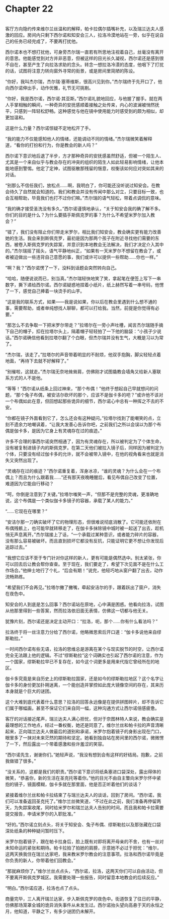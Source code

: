 # Chapter 22

<br>
客厅方向隐约传来维尔兰丝温和的解释，帕卡拉偶尔插嘴补充，以及瑞兰达夫人感激的回应。房间内只剩下西尔诺和知安会三人，拉洛冷漠地站在一旁，似乎在说自己的任务已经完成了，不要再打扰他。

西尔诺本也不想打扰他，可身旁杰尔瑞一直若有所思地注视着自己，丝毫没有离开的意思。他能感觉到对方并非恶意，但被这样的目光长久凝视，西尔诺还是感到很不自在，甚至产生了向拉洛求助的念头。转念一想拉洛冷漠的态度，他咽下了打扰的话，试图将注意力转向窗外寻常的街景，或是房间里简陋的陈设。

“你好，我叫杰尔瑞，杰尔瑞·塞蒂维斯，很高兴见到你。”杰尔瑞终于先开口了，他向西尔诺伸出手，动作优雅，礼节无可挑剔。

“你好，我是西尔诺，西尔诺·其亚斯。”西尔诺礼貌地回应，与他握了握手。就在两人手掌相触的瞬间，一种奇异的安抚感顺着接触之处传来，内心的波澜被悄然抚平，只感到一阵轻松舒畅。这种感觉与他在镜中使用能力时感受到的颇为相似，却更加温和。

这是什么力量？西尔诺惊疑不定地松开了手。

“我的能力不仅能感知他人的情绪，还能调动不同的情绪。”杰尔瑞微笑着解释道，“看你的打扮和行为，你是教会的新人吗？”

西尔诺下意识地后退了半步，方才那种奇异的安抚感虽然舒适，但被一个陌生人、尤其是一个来自似乎与教会存在的冲突的组织的陌生人如此轻易影响情绪，让他本能地感到警惕。他定了定神，试图驱散那残留的惬意，权衡该如何应对突如其来的对话。

“别那么不信任我们，放松点……啊，我明白了，你可能还没听说过知安会。在教会待久了自然就会知道的。我们和教会并没有传闻中那么对立，只要目标一致，也会互相帮助，毕竟我们也打不过你们嘛。”杰尔瑞的语气轻松，带着点调侃的意味。

“我的确才接受圣洗没有多久。”西尔诺谨慎地承认，“关于知安会我的确了解不多。你们的目的是什么？为什么要插手斯佩克罗的事？为什么不希望米罗尔加入教会？”

“错了，我们没有阻止你们带走米罗尔，相比我们知安会，教会确实更有能力改善她的生活。我会来到斯佩克罗，最初是因为那两个孩子在附近寻找他们需要的东西，被卷入斯佩克罗的失踪案，并意识到本地教会无法解决，我们才决定介入其中的。”杰尔瑞摇了摇头，语气平静地纠正，“如果有一天米罗尔不想留在教会了，或者被迫做出一些违背自己意愿的事，我们或许可以提供一些帮助……你也一样。”

“啊？我？”西尔诺愣了一下，没料到话题会突然转向自己。

“哈哈，随便说说而已，别当真。”杰尔瑞轻快地笑了笑，拿起笔在便签上写下一串数字，撕下递给西尔诺。西尔诺疑惑地捏着小纸片，纸上赫然写着一串号码，他愣了一下，感觉自己捧着一块烫手的山芋。

“这是我的联系方式，如果——我是说如果，你以后在教会里遇到什么想不通的事，需要帮助，或者单纯想找人聊聊，都可以打给我。当然，前提是你觉得有必要。”

“那怎么不去争取一下把米罗尔带走？”拉塔尔在一旁小声吐槽，闻言杰尔瑞随手摘下自己的帽子，扣在拉塔尔头上，隔着帽子轻轻拍了一下他的脑袋：“小孩子少说话。”西尔诺确信他看到拉塔尔翻了个白眼，但杰尔瑞并没有生气，大概是习以为常了。

“杰尔瑞，该走了。”拉塔尔的声音带着明显的不耐烦，他双手抱胸，脚尖轻轻点着地面，“再待下去就不好解释了。”

“别催啦，这就走。”杰尔瑞无奈地耸耸肩，仿佛刚才试图撬教会墙角又给新人塞联系方式的人不是他。

“等等！”西尔诺从纸条上回过神来，“那个布偶！”他终于想起自己早就想问的问题，“那个兔子布偶，被安洁尔砍坏的那个，应该不是伽卡多的吧？”或许他不该对一个布偶如此在意，但回想起那些诡异的细节，西尔诺心中总有一种挥之不去的不安。

“你都在镜子外面看到它了，怎么还会有这种疑问。”拉塔尔找到了能嘲笑的点，立刻不遗余力地嘲讽着，“让我大发善心告诉你吧，之前我们之所以会误以为那个布偶是伽卡多，是因为它身上有灵魂存在过的痕迹。”

许多不合理的事西尔诺突然相通了，因为有灵魂存在，所以被判定为了个体生命，没有被复制进镜子内的斯佩克罗。在第二天他们被拉入镜子后，同样因为被判定为个体，只要没有经过伽卡多的允许，就不会被带入镜中，在他的视角看来也就是消失又突然出现了。

“灵魂存在过的痕迹？”西尔诺重复着，浑身冰凉，“谁的灵魂？为什么会在一个布偶上？而且为什么跟着我……”还有那天夜晚睡醒后，看见布偶自己改变了位置，难道因为它能自行移动？

“呵，你倒是注意到了关键。”拉塔尔嗤笑一声，“但那不是完整的灵魂，更准确地说，这个布偶是一个类似伽卡多镜子的容器，承载了某人的能力。”

“……它现在在哪里？”

“安洁尔那一刀确实破坏了它的物理形态，但很难说彻底消散了。它可能还依附在布偶残骸上，也可能早就转移走了，在伽卡多抹除镜中城时被一起送了出去，趁机悄无声息离开。”杰尔瑞接上了话，“一个承载过某种意识，或者能力碎片的容器，没有那么容易被破坏。而且直到损坏它都没有反抗，只能证明它更不想让你发现后追踪过去。”

“我想它应该不至于专门针对你这样的新人，更有可能是偶然选中。别太紧张，你可以回去后让教会帮你查查。至于现在，我们要走了，希望下次见面不是在什么工作场合。”他绅士地行了个礼，“后会有期！”说完，他轻巧地从窗户翻了出去，动作流畅熟练。

“希望我们不会再见。”拉塔尔撇了撇嘴，牵起安洁尔的手，跟着跃出了窗户，消失在夜色中。

知安会的人到底是怎么回事？西尔诺站在原地，心中满是困惑。他看向拉洛，试图从他那里得到一些答案，然而拉洛依旧面无表情，仿佛这一切都与他无关。

犹豫片刻，西尔诺还是决定主动开口：“拉洛，呃，那个……你有什么看法吗？”

拉洛终于将一丝注意力分给了西尔诺，他略微思索后开口道：“伽卡多说他来自缪斯勒拉。”

一时间西尔诺有些无语，拉洛的思维总是游离在某个与现实脱节的时空，让西尔诺完全无法跟上他的逻辑。不过“缪斯勒拉”这个词确实也引起了西尔诺的注意，作为一个国家，缪斯勒拉早已不复存在，如今这个词更多是用来代指它曾经所在的地区。

伽卡多究竟是来自历史上的缪斯勒拉国家，还是如今的缪斯勒拉地区？这个名字让伽卡多的身份更加扑朔迷离，一个能创造并掌控如此庞大镜像空间的存在，其来历本身就是个巨大的谜团。

这个大难到底代表着什么意思？拉洛的回答永远像是在提供拼图碎片，却不告诉它们属于哪幅画，甚至不保证它们来自同一幅，这种沟通方式让西尔诺倍感疲惫。

客厅的对话接近尾声，瑞兰达夫人满心担忧，但对于奈图林特人来说，教会确实是最理想的工作地点，经过一番权衡，她还是同意了。维尔兰丝和帕卡拉的声音清晰起来，正向瑞兰达夫人做最后的道别和承诺，米罗尔抱着镜子的身影出现在门口，眼里多了一抹对未来茫然的期待和坚定。她看到独自站在房间里的西尔诺，微微愣了一下，然后露出一个带着感激和些许羞涩的笑容。

“西尔诺先生，谢谢你们。”她轻声说，“我没有想到会有这样的好结局。抱歉，之前我做错了很多。”

“没关系的，这都是我们的职责。”西尔诺下意识将纸条塞进口袋深处，露出得体的微笑，“恭喜你，新的生活在圣克托等着你。”他的目光不由自主瞥向米罗尔怀中紧抱的镜子，镜面模糊，伽卡多就在那里面，他是否正听着他们的谈话？

紧接着维尔兰丝和帕卡拉结束了与瑞兰达夫人的谈话，回到了房间。“西尔诺，我们可以准备返回圣克托了。”维尔兰丝微笑道，“不过在此之前，我们准备再停留两天，为失踪案收尾，同时给米罗尔和瑞兰达夫人告别的时间。而且我和帕卡拉需要提交报告，申请米罗尔的入职批准。”

“好的。”西尔诺立刻点头，将关于知安会、兔子布偶、缪斯勒拉以及那张藏在口袋深处纸条的种种疑问暂时压下。

米罗尔抱着镜子，跟在帕卡拉身后，脸上既有对即将离开母亲的不舍，也有一丝对未知命运的紧张和期待。帕卡拉拍了拍她的肩膀，示意她不必过于担忧：“维尔，这两天换我住在瑞兰达家吧，我来教米罗尔教会的注意事项。拉洛和西尔诺毕竟是你负责的新人，你带着他们回教会。”

“那就麻烦你了。”维尔兰丝点点头，“西尔诺，拉洛，这两天你们可以自由活动，但不要离开斯佩克罗城区。我需要处理一些报告，同时留意本地教会的后续反应。”

“明白。”西尔诺应道，拉洛也点了点头。

商量完毕，三人离开瑞兰达家，步入斯佩克罗的夜色中。街道恢复了往日的平静，仿佛那场笼罩全城的诡异消失事件从未发生过。西尔诺抬头望向高悬于天的永恒之月，他知道，平静之下，有多少谜团仍未解开。

